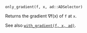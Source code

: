 ```
only_gradient(f, x, ad::ADSelector)
```

Returns the gradient ∇f(x) of `f` at `x`.

See also [`with_gradient(f, x, ad)`](@ref).
